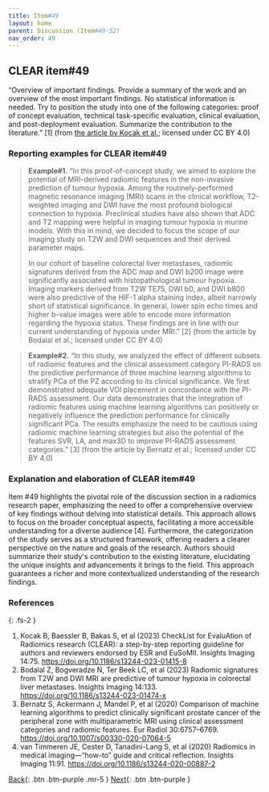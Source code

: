 ```yaml
---
title: Item#49
layout: home
parent: Discussion (Item#49-52)
nav_order: 49
---
```


## CLEAR item#49


“Overview of important findings. Provide a summary of the work and an overview of the most important findings. No statistical information is needed. Try to position the study into one of the following categories: proof of concept evaluation, technical task-specific evaluation, clinical evaluation, and post-deployment evaluation. Summarize the contribution to the literature.” [1] (from [the article by Kocak et al.](https://insightsimaging.springeropen.com/articles/10.1186/s13244-023-01415-8); licensed under CC BY 4.0)


### Reporting examples for CLEAR item#49

> **Example#1.** “In this proof-of-concept study, we aimed to explore the potential of MRI-derived radiomic features in the non-invasive prediction of tumour hypoxia. Among the routinely-performed magnetic resonance imaging (MRI) scans in the clinical workflow, T2-weighted imaging and DWI have the most profound biological connection to hypoxia. Preclinical studies have also shown that ADC and T2 mapping were helpful in imaging tumour hypoxia in murine models. With this in mind, we decided to focus the scope of our imaging study on T2W and DWI sequences and their derived parameter maps. 
>
>In our cohort of baseline colorectal liver metastases, radiomic signatures derived from the ADC map and DWI b200 image were significantly associated with histopathological tumour hypoxia. Imaging markers derived from T2W TE75, DWI b0, and DWI b800 were also predictive of the HIF-1 alpha staining index, albeit narrowly short of statistical significance. In general, lower spin echo times and higher b-value images were able to encode more information regarding the hypoxia status. These findings are in line with our current understanding of hypoxia under MRI.” [2] (from the article by Bodalal et al.; licensed under CC BY 4.0)


> **Example#2.** “In this study, we analyzed the effect of different subsets of radiomic features and the clinical assessment category PI-RADS on the predictive performance of three machine learning algorithms to stratify PCa of the PZ according to its clinical significance. We first demonstrated adequate VOI placement in concordance with the PI-RADS assessment. Our data demonstrates that the integration of radiomic features using machine learning algorithms can positively or negatively influence the prediction performance for clinically significant PCa. The results emphasize the need to be cautious using radiomic machine learning strategies but also the potential of the features SVR, LA, and max3D to improve PI-RADS assessment categories.” [3] (from the article by Bernatz et al.; licensed under CC BY 4.0)

### Explanation and elaboration of CLEAR item#49

Item #49 highlights the pivotal role of the discussion section in a radiomics research paper, emphasizing the need to offer a comprehensive overview of key findings without delving into statistical details. This approach allows to focus on the broader conceptual aspects, facilitating a more accessible understanding for a diverse audience [4]. Furthermore, the categorization of the study serves as a structured framework, offering readers a clearer perspective on the nature and goals of the research. Authors should summarize their study's contribution to the existing literature, elucidating the unique insights and advancements it brings to the field. This approach guarantees a richer and more contextualized understanding of the research findings.

### References

{: .fs-2 }

1. 	Kocak B, Baessler B, Bakas S, et al (2023) CheckList for EvaluAtion of Radiomics research (CLEAR): a step-by-step reporting guideline for authors and reviewers endorsed by ESR and EuSoMII. Insights Imaging 14:75. https://doi.org/10.1186/s13244-023-01415-8
2. 	Bodalal Z, Bogveradze N, Ter Beek LC, et al (2023) Radiomic signatures from T2W and DWI MRI are predictive of tumour hypoxia in colorectal liver metastases. Insights Imaging 14:133. https://doi.org/10.1186/s13244-023-01474-x
3. 	Bernatz S, Ackermann J, Mandel P, et al (2020) Comparison of machine learning algorithms to predict clinically significant prostate cancer of the peripheral zone with multiparametric MRI using clinical assessment categories and radiomic features. Eur Radiol 30:6757–6769. https://doi.org/10.1007/s00330-020-07064-5
4. 	van Timmeren JE, Cester D, Tanadini-Lang S, et al (2020) Radiomics in medical imaging—“how-to” guide and critical reflection. Insights Imaging 11:91. https://doi.org/10.1186/s13244-020-00887-2


[Back](https://radiomic.github.io/CLEAR-E3/docs/Results%20(Item%2044-48)/Item48.html){: .btn .btn-purple .mr-5 }
[Next](https://radiomic.github.io/CLEAR-E3/docs/Discussion%20(Item%2049-52)/Item50.html){: .btn .btn-purple   }
